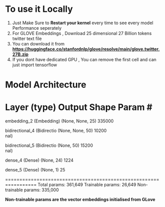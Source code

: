 # To use it Locally 

1. Just Make Sure to  **Restart your kernel**  every time to see every model Performance seperately
2. For GLOVE Embeddings , Download 25 dimensional 27 Billion tokens twitter text file
3. You can download it from **https://huggingface.co/stanfordnlp/glove/resolve/main/glove.twitter.27B.zip**
4. If you dont have dedicated GPU , You can remove the first cell and can just import tensorflow


# Model Architecture 

 Layer (type)                Output Shape              Param #   
=================================================================
 embedding_2 (Embedding)     (None, None, 25)          335000    
                                                                 
 bidirectional_4 (Bidirectio  (None, None, 50)         10200     
 nal)                                                            
                                                                 
 bidirectional_5 (Bidirectio  (None, 50)               15200     
 nal)                                                            
                                                                 
 dense_4 (Dense)             (None, 24)                1224      
                                                                 
 dense_5 (Dense)             (None, 1)                 25        
                                                                 
                                                                
=================================================================
Total params: 361,649
Trainable params: 26,649
Non-trainable params: 335,000

**Non-trainable params are the vector embeddings initialised from GLove**